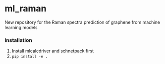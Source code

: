 # ml_raman
New repository for the Raman spectra prediction of graphene from machine learning models


### Installation

1. Install mlcalcdriver and schnetpack first
2. `pip install -e .`

